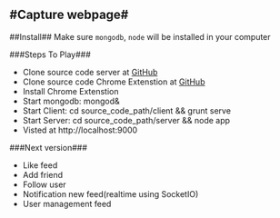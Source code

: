 #Capture webpage#
---
##Install##
Make sure `mongodb`, `node` will be installed in your computer

###Steps To Play###

  * Clone source code server at [GitHub](git@github.com:cuong88pham/captureit.git)
  * Clone source code Chrome Extenstion at [GitHub](git@github.com:cuong88pham/webcliper.git)
  * Install Chrome Extenstion
  * Start mongodb: mongod&
  * Start Client: cd source_code_path/client && grunt serve
  * Start Server: cd source_code_path/server && node app
  * Visted at http://localhost:9000

###Next version###

  * Like feed
  * Add friend
  * Follow user
  * Notification new feed(realtime using SocketIO)
  * User management feed

